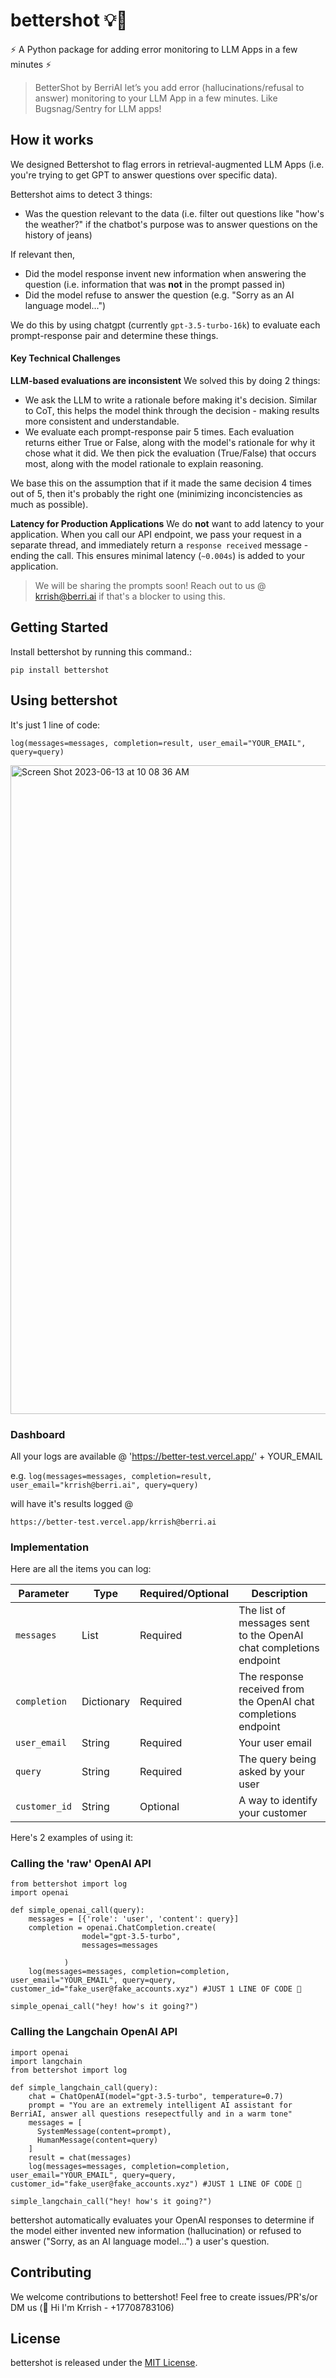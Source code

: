 # bettershot 💡🚀

⚡️ A Python package for adding error monitoring to LLM Apps in a few minutes ⚡

>BetterShot by BerriAI let’s you add error (hallucinations/refusal to answer) monitoring to your LLM App in a few minutes. Like Bugsnag/Sentry for LLM apps!

## How it works 
We designed Bettershot to flag errors in retrieval-augmented LLM Apps (i.e. you're trying to get GPT to answer questions over specific data). 

Bettershot aims to detect 3 things: 
- Was the question relevant to the data (i.e. filter out questions like "how's the weather?" if the chatbot's purpose was to answer questions on the history of jeans)

If relevant then,
- Did the model response invent new information when answering the question (i.e. information that was **not** in the prompt passed in)
- Did the model refuse to answer the question (e.g. "Sorry as an AI language model...")

We do this by using chatgpt (currently `gpt-3.5-turbo-16k`) to evaluate each prompt-response pair and determine these things. 

#### Key Technical Challenges

**LLM-based evaluations are inconsistent**
We solved this by doing 2 things: 
- We ask the LLM to write a rationale before making it's decision. Similar to CoT, this helps the model think through the decision - making results more consistent and understandable. 
- We evaluate each prompt-response pair 5 times. Each evaluation returns either True or False, along with the model's rationale for why it chose what it did. We then pick the evaluation (True/False) that occurs most, along with the model rationale to explain reasoning.

We base this on the assumption that if it made the same decision 4 times out of 5, then it's probably the right one (minimizing inconcistencies as much as possible). 

**Latency for Production Applications**
We do **not** want to add latency to your application. When you call our API endpoint, we pass your request in a separate thread, and immediately return a `response received` message - ending the call. This ensures minimal latency (`~0.004s`) is added to your application.

>We will be sharing the prompts soon! Reach out to us @ krrish@berri.ai if that's a blocker to using this. 

## Getting Started 

Install bettershot by running this command.:

`pip install bettershot`

## Using bettershot

It's just 1 line of code: 

`log(messages=messages, completion=result, user_email="YOUR_EMAIL", query=query)`

<img width="1038" alt="Screen Shot 2023-06-13 at 10 08 36 AM" src="https://github.com/ClerkieAI/bettershot/assets/17561003/977ee3b6-3ed9-4d28-9aeb-35794dcb44b2">

### Dashboard 

All your logs are available @ 'https://better-test.vercel.app/' + YOUR_EMAIL

e.g. 
`log(messages=messages, completion=result, user_email="krrish@berri.ai", query=query)`

will have it's results logged @ 

`https://better-test.vercel.app/krrish@berri.ai`

### Implementation

Here are all the items you can log: 

| Parameter | Type | Required/Optional | Description |
| --------- | ---- | ----------------- | ----------- |
| `messages` | List | Required | The list of messages sent to the OpenAI chat completions endpoint |
| `completion` | Dictionary | Required | The response received from the OpenAI chat completions endpoint |
| `user_email` | String | Required | Your user email |
| `query` | String | Required | The query being asked by your user |
| `customer_id` | String | Optional | A way to identify your customer |

Here's 2 examples of using it: 

### Calling the 'raw' OpenAI API
```
from bettershot import log
import openai 

def simple_openai_call(query):
    messages = [{'role': 'user', 'content': query}]
    completion = openai.ChatCompletion.create(
                model="gpt-3.5-turbo",
                messages=messages
    
            )
    log(messages=messages, completion=completion, user_email="YOUR_EMAIL", query=query, customer_id="fake_user@fake_accounts.xyz") #JUST 1 LINE OF CODE 🤯

simple_openai_call("hey! how's it going?")
```

### Calling the Langchain OpenAI API 

```
import openai
import langchain 
from bettershot import log

def simple_langchain_call(query):
    chat = ChatOpenAI(model="gpt-3.5-turbo", temperature=0.7)
    prompt = "You are an extremely intelligent AI assistant for BerriAI, answer all questions resepectfully and in a warm tone"
    messages = [
      SystemMessage(content=prompt),
      HumanMessage(content=query)
    ]
    result = chat(messages)
    log(messages=messages, completion=completion, user_email="YOUR_EMAIL", query=query, customer_id="fake_user@fake_accounts.xyz") #JUST 1 LINE OF CODE 🎉 

simple_langchain_call("hey! how's it going?")
```

bettershot automatically evaluates your OpenAI responses to determine if the model either invented new information (hallucination) or refused to answer ("Sorry, as an AI language model...") a user's question. 

## Contributing

We welcome contributions to bettershot! Feel free to create issues/PR's/or DM us (👋 Hi I'm Krrish - +17708783106)

## License

bettershot is released under the [MIT License](https://github.com/bettershot/readme/blob/master/LICENSE).
